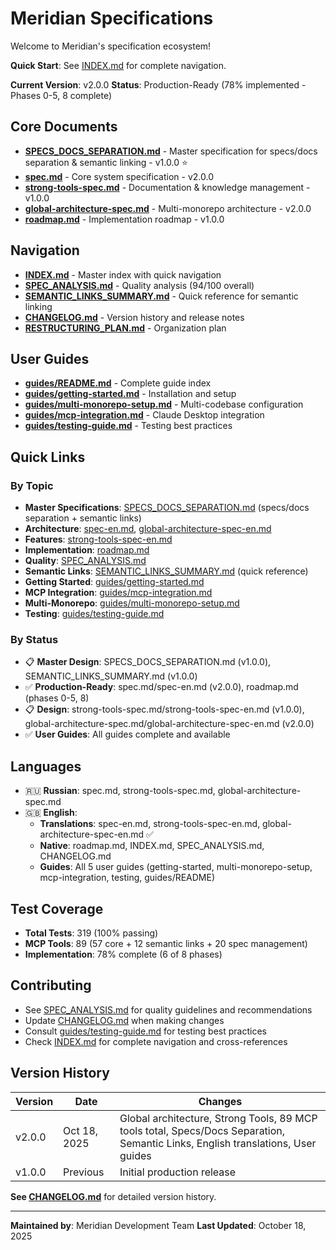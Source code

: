 # Meridian Specifications

Welcome to Meridian's specification ecosystem!

**Quick Start**: See [INDEX.md](./INDEX.md) for complete navigation.

**Current Version**: v2.0.0
**Status**: Production-Ready (78% implemented - Phases 0-5, 8 complete)

## Core Documents

- **[SPECS_DOCS_SEPARATION.md](./SPECS_DOCS_SEPARATION.md)** - Master specification for specs/docs separation & semantic linking - v1.0.0 ⭐
- **[spec.md](./spec.md)** - Core system specification - v2.0.0
- **[strong-tools-spec.md](./strong-tools-spec.md)** - Documentation & knowledge management - v1.0.0
- **[global-architecture-spec.md](./global-architecture-spec.md)** - Multi-monorepo architecture - v2.0.0
- **[roadmap.md](./roadmap.md)** - Implementation roadmap - v1.0.0

## Navigation

- **[INDEX.md](./INDEX.md)** - Master index with quick navigation
- **[SPEC_ANALYSIS.md](./SPEC_ANALYSIS.md)** - Quality analysis (94/100 overall)
- **[SEMANTIC_LINKS_SUMMARY.md](./SEMANTIC_LINKS_SUMMARY.md)** - Quick reference for semantic linking
- **[CHANGELOG.md](./CHANGELOG.md)** - Version history and release notes
- **[RESTRUCTURING_PLAN.md](./RESTRUCTURING_PLAN.md)** - Organization plan

## User Guides

- **[guides/README.md](./guides/README.md)** - Complete guide index
- **[guides/getting-started.md](./guides/getting-started.md)** - Installation and setup
- **[guides/multi-monorepo-setup.md](./guides/multi-monorepo-setup.md)** - Multi-codebase configuration
- **[guides/mcp-integration.md](./guides/mcp-integration.md)** - Claude Desktop integration
- **[guides/testing-guide.md](./guides/testing-guide.md)** - Testing best practices

## Quick Links

### By Topic
- **Master Specifications**: [SPECS_DOCS_SEPARATION.md](./SPECS_DOCS_SEPARATION.md) (specs/docs separation + semantic links)
- **Architecture**: [spec-en.md](./spec-en.md), [global-architecture-spec-en.md](./global-architecture-spec-en.md)
- **Features**: [strong-tools-spec-en.md](./strong-tools-spec-en.md)
- **Implementation**: [roadmap.md](./roadmap.md)
- **Quality**: [SPEC_ANALYSIS.md](./SPEC_ANALYSIS.md)
- **Semantic Links**: [SEMANTIC_LINKS_SUMMARY.md](./SEMANTIC_LINKS_SUMMARY.md) (quick reference)
- **Getting Started**: [guides/getting-started.md](./guides/getting-started.md)
- **MCP Integration**: [guides/mcp-integration.md](./guides/mcp-integration.md)
- **Multi-Monorepo**: [guides/multi-monorepo-setup.md](./guides/multi-monorepo-setup.md)
- **Testing**: [guides/testing-guide.md](./guides/testing-guide.md)

### By Status
- 📋 **Master Design**: SPECS_DOCS_SEPARATION.md (v1.0.0), SEMANTIC_LINKS_SUMMARY.md (v1.0.0)
- ✅ **Production-Ready**: spec.md/spec-en.md (v2.0.0), roadmap.md (phases 0-5, 8)
- 📋 **Design**: strong-tools-spec.md/strong-tools-spec-en.md (v1.0.0), global-architecture-spec.md/global-architecture-spec-en.md (v2.0.0)
- ✅ **User Guides**: All guides complete and available

## Languages

- 🇷🇺 **Russian**: spec.md, strong-tools-spec.md, global-architecture-spec.md
- 🇬🇧 **English**:
  - **Translations**: spec-en.md, strong-tools-spec-en.md, global-architecture-spec-en.md ✅
  - **Native**: roadmap.md, INDEX.md, SPEC_ANALYSIS.md, CHANGELOG.md
  - **Guides**: All 5 user guides (getting-started, multi-monorepo-setup, mcp-integration, testing, guides/README)

## Test Coverage

- **Total Tests**: 319 (100% passing)
- **MCP Tools**: 89 (57 core + 12 semantic links + 20 spec management)
- **Implementation**: 78% complete (6 of 8 phases)

## Contributing

- See [SPEC_ANALYSIS.md](./SPEC_ANALYSIS.md) for quality guidelines and recommendations
- Update [CHANGELOG.md](./CHANGELOG.md) when making changes
- Consult [guides/testing-guide.md](./guides/testing-guide.md) for testing best practices
- Check [INDEX.md](./INDEX.md) for complete navigation and cross-references

## Version History

| Version | Date | Changes |
|---------|------|---------|
| v2.0.0 | Oct 18, 2025 | Global architecture, Strong Tools, 89 MCP tools total, Specs/Docs Separation, Semantic Links, English translations, User guides |
| v1.0.0 | Previous | Initial production release |

**See [CHANGELOG.md](./CHANGELOG.md)** for detailed version history.

---

**Maintained by**: Meridian Development Team
**Last Updated**: October 18, 2025
